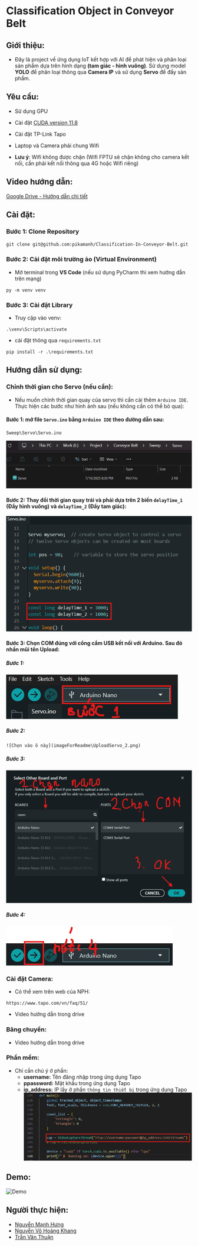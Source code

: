 # Classification Object in Conveyor Belt

## Giới thiệu:

- Đây là project về ứng dụng IoT kết hợp với AI để phát hiện và phân loại sản phẩm dựa trên hình dạng **(tam giác - hình vuông)**. Sử dụng model **YOLO** để phân loại thông qua **Camera IP** và sử dụng **Servo** để đẩy sản phẩm.

## Yêu cầu:
- Sử dụng GPU
- Cài đặt [CUDA version 11.8](https://developer.nvidia.com/cuda-11-8-0-download-archive?target_os=Windows&target_arch=x86_64)

- Cài đặt TP-Link Tapo
- Laptop và Camera phải chung Wifi
* **Lưu ý**: Wifi không được chặn (Wifi FPTU sẽ chặn không cho camera kết nối, cần phải kết nối thông qua 4G hoặc Wifi riêng)

## Video hướng dẫn:
[Google Drive - Hướng dẫn chi tiết](https://drive.google.com/drive/folders/1yxKsXGKaoJk8VRQk04IYU0DpA0V7p8SK?usp=sharing)

## Cài đặt:
### Bước 1: Clone Repository
```
git clone git@github.com:pikamanh/Classification-In-Conveyor-Belt.git
```

### Bước 2: Cài đặt môi trường ảo (Virtual Environment)
- Mở terminal trong **VS Code** (nếu sử dụng PyCharm thì xem hướng dẫn trên mạng)
```
py -m venv venv
```

### Bước 3: Cài đặt Library
- Truy cập vào venv:
```
.\venv\Scripts\activate
```
- cài đặt thông qua `requirements.txt`
```
pip install -r .\requirements.txt
```

## Hướng dẫn sử dụng:
### Chỉnh thời gian cho Servo (nếu cần):
- Nếu muốn chỉnh thời gian quay của servo thì cần cài thêm `Arduino IDE`. Thực hiện các bước như hình ảnh sau (nếu không cần có thể bỏ qua):
#### Bước 1: mở file `Servo.ino` bằng `Arduino IDE` theo đường dẫn sau:
```
Sweep\Servo\Servo.ino
```
![Folder chứa **Servo.ino**](imageForReadme\FolderServo.png)
#### Bước 2: Thay đổi thời gian quay trái và phải dựa trên 2 biến `delayTime_1` **(Đẩy hình vuông)** và `delayTime_2` **(Đẩy tam giác)**:
![Thay đổi thời gian](imageForReadme\ChangeTimeServo.png)
#### Bước 3: Chọn **COM** đúng với cổng cắm USB kết nối với Arduino. Sau đó nhấn **mũi tên Upload**:
##### Bước 1:
![Chọn vào ô này](imageForReadme\UploadServo_1.png)
##### Bước 2:
    ![Chọn vào ô này](imageForReadme\UploadServo_2.png)
##### Bước 3:
![Chọn vào ô này](imageForReadme\UploadServo_3.png)
##### Bước 4:
![Chọn vào ô này](imageForReadme\UploadServo_4.png)
    
### Cài đặt Camera:
- Có thể xem trên web của NPH:
```
https://www.tapo.com/vn/faq/51/
```
- Video hướng dẫn trong drive
### Băng chuyền:
- Video hướng dẫn trong drive
### Phần mềm:
- Chỉ cần chú ý ở phần:
    - **username:** Tên đăng nhập trong ứng dụng Tapo
    - **ppassword:** Mật khẩu trong ứng dụng Tapo
    - **ip_address:** IP lấy ở phần `thông tin thiết bị` trong ứng dụng Tapo
![Chỉnh trong phần mềm](imageForReadme\InputApp.png)
## Demo:
![Demo](VideoForReadme\Demo.gif)

## Người thực hiện:
- [Nguyễn Mạnh Hưng](https://github.com/pikamanh)
- [Nguyễn Võ Hoàng Khang](https://github.com/khangkaka066)
- [Trần Văn Thuận](https://github.com/trankhacthuan)